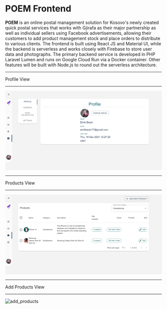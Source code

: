 # POEM Frontend

**POEM** is an online postal management solution for Kosovo's newly created quick postal services that works with Gjirafa as their major partnership as well as individual sellers using Facebook advertisements, allowing their customers to add product management stock and place orders to distribute to various clients. The frontend is built using React JS and Material UI, while the backend is serverless and works closely with Firebase to store user data and photographs. The primary backend service is developed in PHP Laravel Lumen and runs on Google Cloud Run via a Docker container. Other features will be built with Node.js to round out the serverless architecture.

---
Profile View
***
![profile](https://raw.githubusercontent.com/etnikbeqiri1/poem-webapp/main/assets/profile.png)

---
Products View
***
![products](https://raw.githubusercontent.com/etnikbeqiri1/poem-webapp/main/assets/products.png)

---
Add Products View
***
![add_products](https://raw.githubusercontent.com/etnikbeqiri1/poem-webapp/main/assets/add_products.png)



